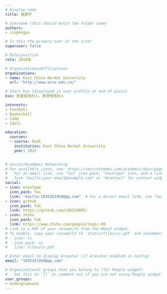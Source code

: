 ```yaml
---
# Display name
title: 崔鹏宇

# Username (this should match the folder name)
authors:
- cuipengyu

# Is this the primary user of the site?
superuser: false

# Role/position
role: 2018本

# Organizations/Affiliations
organizations:
- name: East China Normal University
  url: "http://www.ecnu.edu.cn/"

# Short bio (displayed in user profile at end of posts)
bio: 我爱爱我的人，我恨恨我的人

interests:
- Football
- Basketball
- CSGO
- Idols

education:
  courses:
  - course: DaSE
    institution: East China Normal University
    year: 2022
  

# Social/Academic Networking
# For available icons, see: https://sourcethemes.com/academic/docs/page-builder/#icons
#   For an email link, use "fas" icon pack, "envelope" icon, and a link in the
#   form "mailto:your-email@example.com" or "#contact" for contact widget.
social:
- icon: envelope
  icon_pack: fas
  link: "mailto:1035351959@qq.com"  # For a direct email link, use "mailto:test@example.org".
- icon: github
  icon_pack: fab
  link: https://github.com/LOGIC0805/
- icon: zhihu
  icon_pack: fab
  link: https://www.zhihu.com/people/logic-99
# Link to a PDF of your resume/CV from the About widget.
# To enable, copy your resume/CV to `static/files/cv.pdf` and uncomment the lines below.
# - icon: cv
#   icon_pack: ai
#   link: files/cv.pdf

# Enter email to display Gravatar (if Gravatar enabled in Config)
email: "1035351959@qq.com"

# Organizational groups that you belong to (for People widget)
#   Set this to `[]` or comment out if you are not using People widget.
user_groups:
- Undergraduate
---
```


